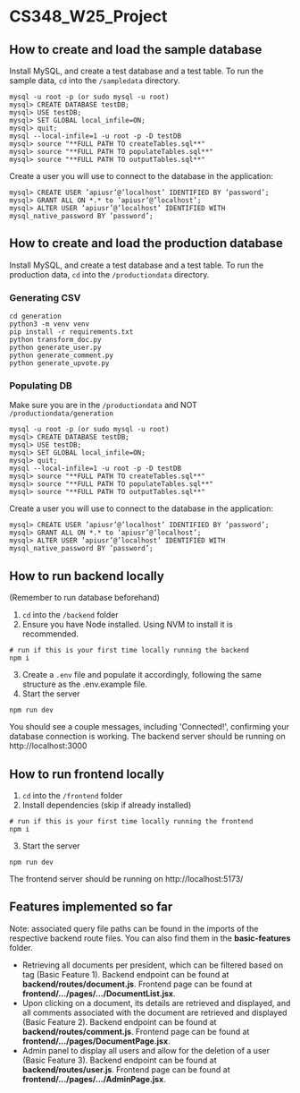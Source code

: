 # CS348_W25_Project

## How to create and load the sample database

Install MySQL, and create a test database and a test table.
To run the sample data, `cd` into the `/sampledata` directory.

```
mysql -u root -p (or sudo mysql -u root)
mysql> CREATE DATABASE testDB;
mysql> USE testDB;
mysql> SET GLOBAL local_infile=ON;
mysql> quit;
mysql --local-infile=1 -u root -p -D testDB
mysql> source "**FULL PATH TO createTables.sql**"
mysql> source "**FULL PATH TO populateTables.sql**"
mysql> source "**FULL PATH TO outputTables.sql**"
```

Create a user you will use to connect to the database in the application:

```
mysql> CREATE USER ’apiusr’@’localhost’ IDENTIFIED BY ’password’;
mysql> GRANT ALL ON *.* to ’apiusr’@’localhost’;
mysql> ALTER USER ’apiusr’@’localhost’ IDENTIFIED WITH mysql_native_password BY ’password’;
```

## How to create and load the production database

Install MySQL, and create a test database and a test table.
To run the production data, `cd` into the `/productiondata` directory.

### Generating CSV

```
cd generation
python3 -m venv venv
pip install -r requirements.txt
python transform_doc.py
python generate_user.py
python generate_comment.py
python generate_upvote.py
```

### Populating DB

Make sure you are in the `/productiondata` and NOT `/productiondata/generation`

```
mysql -u root -p (or sudo mysql -u root)
mysql> CREATE DATABASE testDB;
mysql> USE testDB;
mysql> SET GLOBAL local_infile=ON;
mysql> quit;
mysql --local-infile=1 -u root -p -D testDB
mysql> source "**FULL PATH TO createTables.sql**"
mysql> source "**FULL PATH TO populateTables.sql**"
mysql> source "**FULL PATH TO outputTables.sql**"
```

Create a user you will use to connect to the database in the application:

```
mysql> CREATE USER ’apiusr’@’localhost’ IDENTIFIED BY ’password’;
mysql> GRANT ALL ON *.* to ’apiusr’@’localhost’;
mysql> ALTER USER ’apiusr’@’localhost’ IDENTIFIED WITH mysql_native_password BY ’password’;
```

## How to run backend locally

(Remember to run database beforehand)

1. `cd` into the `/backend` folder
2. Ensure you have Node installed. Using NVM to install it is recommended.

```
# run if this is your first time locally running the backend
npm i
```

3. Create a `.env` file and populate it accordingly, following the same structure as the .env.example file.
4. Start the server

```
npm run dev
```

You should see a couple messages, including 'Connected!', confirming your database connection is working. The backend server should be running on http://localhost:3000

## How to run frontend locally

1. `cd` into the `/frontend` folder
2. Install dependencies (skip if already installed)

```
# run if this is your first time locally running the frontend
npm i
```

3. Start the server

```
npm run dev
```

The frontend server should be running on http://localhost:5173/

## Features implemented so far

Note: associated query file paths can be found in the imports of the respective backend route files. You can also find them in the **basic-features** folder.

- Retrieving all documents per president, which can be filtered based on tag (Basic Feature 1). Backend endpoint can be found at **backend/routes/document.js**. Frontend page can be found at **frontend/.../pages/.../DocumentList.jsx**.
- Upon clicking on a document, its details are retrieved and displayed, and all comments associated with the document are retrieved and displayed (Basic Feature 2). Backend endpoint can be found at **backend/routes/comment.js**. Frontend page can be found at **frontend/.../pages/DocumentPage.jsx**.
- Admin panel to display all users and allow for the deletion of a user (Basic Feature 3). Backend endpoint can be found at **backend/routes/user.js**. Frontend page can be found at **frontend/.../pages/.../AdminPage.jsx**.
